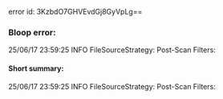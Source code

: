error id: 3KzbdO7GHVEvdGj8GyVpLg==
### Bloop error:

25/06/17 23:59:25 INFO FileSourceStrategy: Post-Scan Filters:
#### Short summary: 

25/06/17 23:59:25 INFO FileSourceStrategy: Post-Scan Filters: